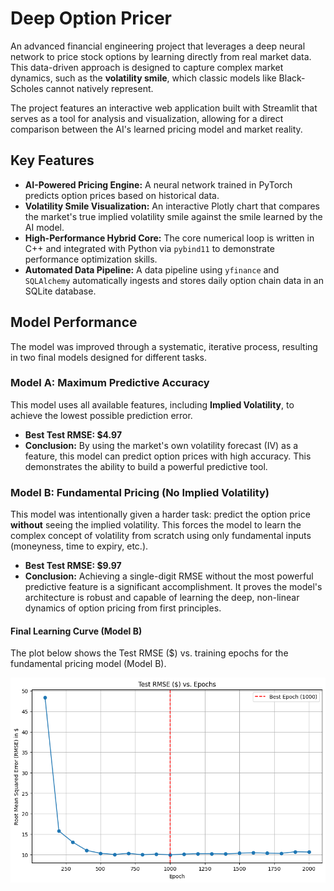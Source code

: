 # Deep Option Pricer

An advanced financial engineering project that leverages a deep neural network to price stock options by learning directly from real market data. This data-driven approach is designed to capture complex market dynamics, such as the **volatility smile**, which classic models like Black-Scholes cannot natively represent.

The project features an interactive web application built with Streamlit that serves as a tool for analysis and visualization, allowing for a direct comparison between the AI's learned pricing model and market reality.

## Key Features

* **AI-Powered Pricing Engine:** A neural network trained in PyTorch predicts option prices based on historical data.
* **Volatility Smile Visualization:** An interactive Plotly chart that compares the market's true implied volatility smile against the smile learned by the AI model.
* **High-Performance Hybrid Core:** The core numerical loop is written in C++ and integrated with Python via `pybind11` to demonstrate performance optimization skills.
* **Automated Data Pipeline:** A data pipeline using `yfinance` and `SQLAlchemy` automatically ingests and stores daily option chain data in an SQLite database.

## Model Performance

The model was improved through a systematic, iterative process, resulting in two final models designed for different tasks.

### Model A: Maximum Predictive Accuracy

This model uses all available features, including **Implied Volatility**, to achieve the lowest possible prediction error.

* **Best Test RMSE: $4.97**
* **Conclusion:** By using the market's own volatility forecast (IV) as a feature, this model can predict option prices with high accuracy. This demonstrates the ability to build a powerful predictive tool.

### Model B: Fundamental Pricing (No Implied Volatility)

This model was intentionally given a harder task: predict the option price **without** seeing the implied volatility. This forces the model to learn the complex concept of volatility from scratch using only fundamental inputs (moneyness, time to expiry, etc.).

* **Best Test RMSE: $9.97**
* **Conclusion:** Achieving a single-digit RMSE without the most powerful predictive feature is a significant accomplishment. It proves the model's architecture is robust and capable of learning the deep, non-linear dynamics of option pricing from first principles.

#### Final Learning Curve (Model B)

The plot below shows the Test RMSE ($) vs. training epochs for the fundamental pricing model (Model B).

![Final Model Learning Curve](assets/final_learning_curve.png)
